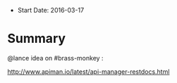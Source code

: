 - Start Date: 2016-03-17

# Summary

@lance idea on #brass-monkey :

http://www.apiman.io/latest/api-manager-restdocs.html

